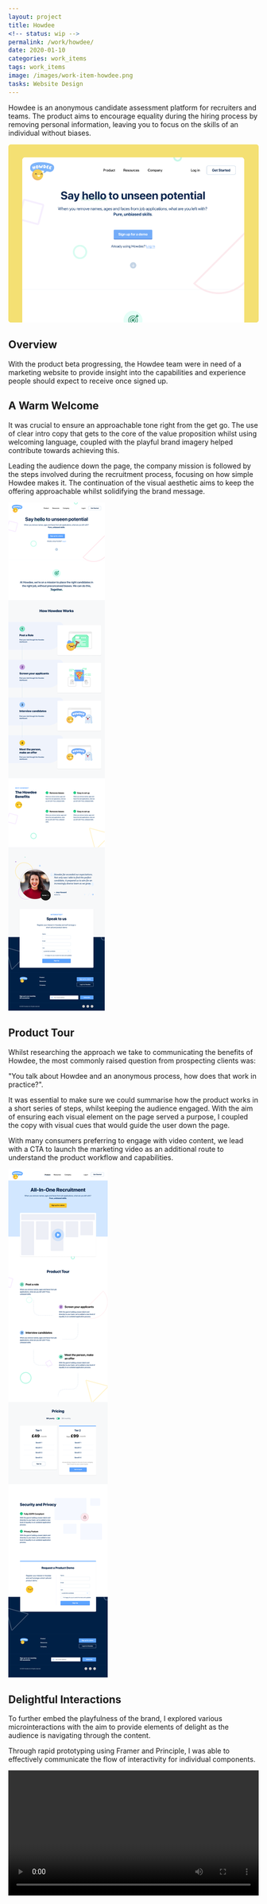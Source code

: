 ```yaml
---
layout: project
title: Howdee
<!-- status: wip -->
permalink: /work/howdee/
date: 2020-01-10
categories: work_items
tags: work_items
image: /images/work-item-howdee.png
tasks: Website Design
---
```


Howdee is an anonymous candidate assessment platform for recruiters and teams. The product aims to encourage equality during the hiring process by removing personal information, leaving you to focus on the skills of an individual without biases.

<img loading="lazy" src="/images/work-item-howdee.png" />

## Overview

With the product beta progressing, the Howdee team were in need of a marketing website to provide insight into the capabilities and experience people should expect to receive once signed up.

## A Warm Welcome

It was crucial to ensure an approachable tone right from the get go. The use of clear intro copy that gets to the core of the value proposition whilst using welcoming language, coupled with the playful brand imagery helped contribute towards achieving this.

Leading the audience down the page, the company mission is followed by the steps involved during the recruitment process, focusing on how simple Howdee makes it. The continuation of the visual aesthetic aims to keep the offering approachable whilst solidifying the brand message.

<img loading="lazy" src="/images/project-howdee-home.png" />

## Product Tour

Whilst researching the approach we take to communicating the benefits of Howdee, the most commonly raised question from prospecting clients was:

"You talk about Howdee and an anonymous process, how does that work in practice?".

It was essential to make sure we could summarise how the product works in a short series of steps, whilst keeping the audience engaged. With the aim of ensuring each visual element on the page served a purpose, I coupled the copy with visual cues that would guide the user down the page.

With many consumers preferring to engage with video content, we lead with a CTA to launch the marketing video as an additional route to understand the product workflow and capabilities.

<img loading="lazy" src="/images/project-howdee-product.png" />

## Delightful Interactions

To further embed the playfulness of the brand, I explored various microinteractions with the aim to provide elements of delight as the audience is navigating through the content. 

Through rapid prototyping using Framer and Principle, I was able to effectively communicate the flow of interactivity for individual components.

<video width="100%" height="auto" controls>
  <source src="/videos/howdee_testimonials.webm" type="video/webm">
  <source src="/videos/howdee_testimonials.mp4" type="video/mp4">
  <source src="/videos/howdee_testimonials.ogg" type="video/ogg">
Your browser does not support the video tag.
</video>